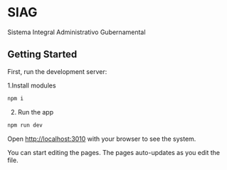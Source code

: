 # SIAG
Sistema Integral Administrativo Gubernamental

## Getting Started
First, run the development server:

1.Install modules
```bash
npm i
```
2. Run the app
```bash
npm run dev
```

Open [http://localhost:3010](http://localhost:3010) with your browser to see the system.

You can start editing the pages. The pages auto-updates as you edit the file.
